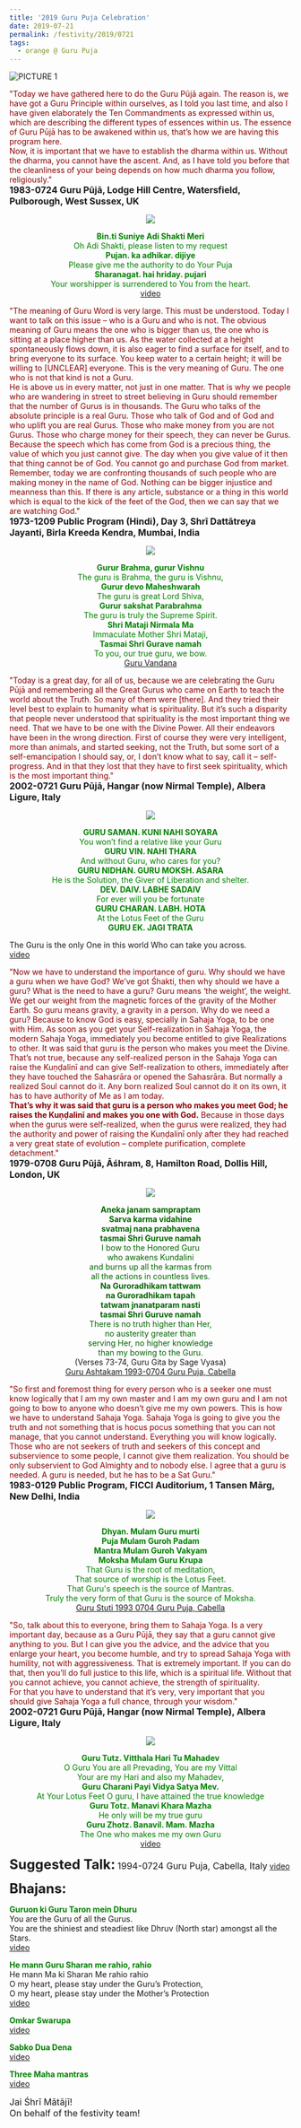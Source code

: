```yaml
---
title: '2019 Guru Puja Celebration'
date: 2019-07-21
permalink: /festivity/2019/0721
tags:
  - orange @ Guru Puja
---
```


![PICTURE 1](/images/image1.png)

<p>
<font color="DarkRed">"Today we have gathered here to do the Guru Pūjā again. The reason is, we have got a Guru Principle within ourselves, as I told you last time, and also I have given elaborately the Ten Commandments as expressed within us, which are describing the different types of essences within us. The essence of Guru Pūjā has to be awakened within us, that’s how we are having this program here.<br>
Now, it is important that we have to establish the dharma within us. Without the dharma, you cannot have the ascent. And, as I have told you before that the cleanliness of your being depends on how much dharma you follow, religiously."</font><br>
<font size="+0"><b>1983-0724 Guru Pūjā, Lodge Hill Centre, Watersfield, Pulborough, West Sussex, UK</b></font>
</p>


<div style="text-align: center"><img src="/images/image2.png" /></div>

<p style="color:green; text-align:center;">
<b>Bin.ti Suniye Adi Shakti Meri</b><br>
Oh Adi Shakti, please listen to my request<br>
<b>Pujan. ka adhikar. dijiye</b><br>
Please give me the authority to do Your Puja<br>
<b>Sharanagat. hai hriday. pujari</b><br>
Your worshipper is surrendered to You from the heart.<br>
<a href="https://www.youtube.com/watch?v=J3Qhod0xxPs">video</a>
</p>

<p>
<font color="DarkRed">"The meaning of Guru Word is very large. This must be understood. Today I want to talk on this issue – who is a Guru and who is not.
The obvious meaning of Guru means the one who is bigger than us, the one who is sitting at a place higher than us. As the water collected at a height spontaneously flows down, it is also eager to find a surface for itself, and to bring everyone to its surface. You keep water to a certain height; it will be willing to [UNCLEAR] everyone. This is the very meaning of Guru. The one who is not that kind is not a Guru.<br>
He is above us in every matter, not just in one matter. That is why we people who are wandering in street to street believing in Guru should remember that the number of Gurus is in thousands. The Guru who talks of the absolute principle is a real Guru. Those who talk of God and of God and who uplift you are real Gurus. Those who make money from you are not Gurus. Those who charge money for their speech, they can never be Gurus. Because the speech which has come from God is a precious thing, the value of which you just cannot give. The day when you give value of it then that thing cannot be of God. You cannot go and purchase God from market. Remember, today we are confronting thousands of such people who are making money in the name of God. Nothing can be bigger injustice and meanness than this. If there is any article, substance or a thing in this world which is equal to the kick of the feet of the God, then we can say that we are watching God."</font><br>
<font size="+0"><b>1973-1209 Public Program (Hindi), Day 3, Shrī Dattātreya Jayanti, Birla Kreeda Kendra, Mumbai, India</b></font>
</p>

<div style="text-align: center"><img src="/images/image3.png" /></div>

<p style="color:green; text-align:center;">
<b>Gurur Brahma, gurur Vishnu</b><br>
The guru is Brahma, the guru is Vishnu,<br>
<b>Gurur devo Maheshwarah</b><br>
The guru is great Lord Shiva,<br>
<b>Gurur sakshat Parabrahma</b><br>
The guru is truly the Supreme Spirit.<br>
<b>Shri Mataji Nirmala Ma</b><br>
Immaculate Mother Shri Mataji,<br>
<b>Tasmai Shri Gurave namah</b><br>
To you, our true guru, we bow.<br>
<a href="https://www.youtube.com/watch?v=xw-C4g4swo4">Guru Vandana</a></p>

<p>
<font color="DarkRed">"Today is a great day, for all of us, because we are celebrating the Guru Pūjā and remembering all the Great Gurus who came on Earth to teach the world about the Truth. So many of them were [there]. And they tried their level best to explain to humanity what is spirituality. But it’s such a disparity that people never understood that spirituality is the most important thing we need. That we have to be one with the Divine Power. All their endeavors have been in the wrong direction. First of course they were very intelligent, more than animals, and started seeking, not the Truth, but some sort of a self-emancipation I should say, or, I don’t know what to say, call it – self-progress. And in that they lost that they have to first seek spirituality, which is the most important thing."</font><br>
<font size="+0"><b>2002-0721 Guru Pūjā, Hangar (now Nirmal Temple), Albera Ligure, Italy</b></font>
</p>  

<div style="text-align: center"><img src="/images/image4.png" /></div>

<p style="color:green; text-align:center;">
<b>GURU SAMAN. KUNI NAHI SOYARA</b><br>
You won’t find a relative like your Guru<br>
<b>GURU VIN. NAHI THARA</b><br>
And without Guru, who cares for you?<br>
<b>GURU NIDHAN. GURU MOKSH. ASARA</b><br>
He is the Solution, the Giver of Liberation and shelter.<br>
<b>DEV. DAIV. LABHE SADAIV</b><br>
For ever will you be fortunate<br>
<b>GURU CHARAN. LABH. HOTA</b><br>
At the Lotus Feet of the Guru<br>
<b>GURU EK. JAGI TRATA</b><br>

The Guru is the only One in this world Who can take you across.<br>
<a href="https://seven-teams.github.io/Videos_Links.html">video</a>
</p>

<p>
<font color="DarkRed">"Now we have to understand the importance of guru. Why should we have a guru when we have God? We’ve got Śhakti, then why should we have a guru? What is the need to have a guru? Guru means ‘the weight’, the weight. We get our weight from the magnetic forces of the gravity of the Mother Earth. So guru means gravity, a gravity in a person. Why do we need a guru? Because to know God is easy, specially in Sahaja Yoga, to be one with Him. As soon as you get your Self-realization in Sahaja Yoga, the modern Sahaja Yoga, immediately you become entitled to give Realizations to other. It was said that guru is the person who makes you meet the Divine. That’s not true, because any self-realized person in the Sahaja Yoga can raise the Kuṇḍalinī and can give Self-realization to others, immediately after they have touched the Sahasrāra or opened the Sahasrāra. But normally a realized Soul cannot do it. Any born realized Soul cannot do it on its own, it has to have authority of Me as I am today.<br>
<b>That’s why it was said that guru is a person who makes you meet God; he raises the Kuṇḍalinī and makes you one with God.</b> Because in those days when the gurus were self-realized, when the gurus were realized, they had the authority and power of raising the Kuṇḍalinī only after they had reached a very great state of evolution – complete purification, complete detachment."</font><br>
<font size="+0"><b>1979-0708 Guru Pūjā, Āśhram, 8, Hamilton Road, Dollis Hill, London, UK</b></font>
</p>

<div style="text-align: center"><img src="/images/image5.png" /></div>

<p style="text-align:center;">
<font color="DarkGreen"><b>Aneka janam sampraptam</b><br>
<b>Sarva karma vidahine</b><br>
<b>svatmaj nana prabhavena</b><br>
<b>tasmai Shri Guruve namah</b><br>
I bow to the Honored Guru<br>
who awakens Kundalini<br>
and burns up all the karmas from<br>
all the actions in countless lives.<br>
<b>Na Guroradhikam tattwam</b><br>
<b>na Guroradhikam tapah</b><br>
<b>tatwam jnanatparam nasti</b><br>
<b>tasmai Shri Guruve namah</b><br>
There is no truth higher than Her,<br>
no austerity greater than<br>
serving Her, no higher knowledge<br>
than my bowing to the Guru.</font><br>
(Verses 73-74, Guru Gita by Sage Vyasa)<br>
<a href="https://seven-teams.github.io/Videos_Links.html">Guru Ashtakam 1993-0704 Guru Puja, Cabella</a><br>
</p>

<p>
<font color="DarkRed">"So first and foremost thing for every person who is a seeker one must know logically that I am my own master and I am my own guru and I am not going to bow to anyone who doesn’t give me my own powers. This is how we have to understand Sahaja Yoga. Sahaja Yoga is going to give you the truth and not something that is hocus pocus something that you can not manage, that you cannot understand. Everything you will know logically. Those who are not seekers of truth and seekers of this concept and subservience to some people, I cannot give them realization. You should be only subservient to God Almighty and to nobody else. I agree that a guru is needed. A guru is needed, but he has to be a Sat Guru."</font><br>
<font size="+0"><b>1983-0129 Public Program, FICCI Auditorium, 1 Tansen Mārg, New Delhi, India</b></font>
</p> 

<div style="text-align: center"><img src="/images/image6.png" /></div>

<p style="color:green; text-align:center;">
<b>Dhyan. Mulam Guru murti</b><br>
<b>Puja Mulam Guroh Padam</b><br>
<b>Mantra Mulam Guroh Vakyam</b><br>
<b>Moksha Mulam Guru Krupa</b><br>
That Guru is the root of meditation,<br>
That source of worship is the Lotus Feet.<br>
That Guru's speech is the source of Mantras.<br>
Truly the very form of that Guru is the source of Moksha.<br>
<a href="https://seven-teams.github.io/Videos_Links.html">Guru Stuti 1993 0704 Guru Puja, Cabella</a>
</p>

<p>
<font color="DarkRed">"So, talk about this to everyone, bring them to Sahaja Yoga. Is a very important day, because as a Guru Pūjā, they say that a guru cannot give anything to you. But I can give you the advice, and the advice that you enlarge your heart, you become humble, and try to spread Sahaja Yoga with humility, not with aggressiveness. That is extremely important. If you can do that, then you’ll do full justice to this life, which is a spiritual life. Without that you cannot achieve, you cannot achieve, the strength of spirituality.<br>
For that you have to understand that it’s very, very important that you should give Sahaja Yoga a full chance, through your wisdom."</font><br>
<font size="+0"><b>2002-0721 Guru Pūjā, Hangar (now Nirmal Temple), Albera Ligure, Italy</b></font>
</p> 

<div style="text-align: center"><img src="/images/image7.png" /></div>

<p style="color:green; text-align:center;">
<b>Guru Tutz. Vitthala Hari Tu Mahadev</b><br>
O Guru You are all Prevading, You are my Vittal<br>
Your are my Hari and also my Mahadev,<br>
<b>Guru Charani Payi Vidya Satya Mev.</b><br>
At Your Lotus Feet O guru, I have attained the true knowledge<br>
<b>Guru Totz. Manavi Khara Mazha</b><br>
He only will be my true guru<br>
<b>Guru Zhotz. Banavil. Mam. Mazha</b><br>
The One who makes me my own Guru<br>
<a href="https://seven-teams.github.io/Videos_Links.html">video</a>
</p>

<font size="+2"><b>Suggested Talk:</b></font> 
<font size="+0">1994-0724 Guru Puja, Cabella, Italy</font>
<a href="https://youtu.be/plk0Orzhpfo"> video</a><br>

<font size="+2"><b>Bhajans:</b></font>

<p>
<font color="green"><b>Guruon ki Guru Taron mein Dhuru</b></font><br>
You are the Guru of all the Gurus.<br>
You are the shiniest and steadiest like Dhruv (North star) amongst all the Stars.<br>
<a href="http://youtu.be/a62_qGivxAM">video</a><br>
</p>

<p>
<font color="green"><b>He mann Guru Sharan me rahio, rahio</b></font><br>
He mann Ma ki Sharan Me rahio rahio<br>
O my heart, please stay under the Guru’s Protection,<br>
O my heart, please stay under the Mother’s Protection <br>
<a href="https://www.youtube.com/watch?v=cMewtBZWZlM&t=363s"> video</a><br>
</p>

<p>
<font color="green"><b>Omkar Swarupa</b></font><br>
<a href="https://seven-teams.github.io/Videos_Links.html">video</a>
</p>

<p>
<font color="green"><b>Sabko Dua Dena</b></font><br>
<a href="https://seven-teams.github.io/Videos_Links.html">video</a>
</p>
 
<p>
<font color="green"><b>Three Maha mantras</b></font><br>
<a href="https://seven-teams.github.io/Videos_Links.html">video</a> 
</p>

<p>
<font size="+0">Jai Śhrī Mātājī!<br>
On behalf of the festivity team!</font>
</p>